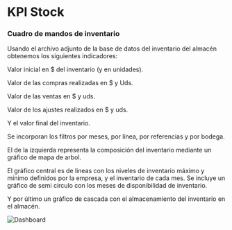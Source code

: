 # KPI Stock
### Cuadro de mandos de inventario

Usando el archivo adjunto de la base de datos del inventario del almacén obtenemos los siguientes indicadores:

Valor inicial en $ del inventario (y en unidades).

Valor de las compras realizadas en $ y Uds.

Valor de las ventas en $ y uds.

Valor de los ajustes realizados en $ y uds.

Y el valor final del inventario.

Se incorporan los filtros por meses, por línea, por referencias y por bodega.

El de la izquierda representa la composición del inventario mediante un gráfico de mapa de arbol.

El gráfico central es de lineas con los niveles de inventario máximo y mínimo definidos por la empresa, y el inventario de cada mes. Se incluye un gráfico de semi circulo con los meses de disponibilidad de inventario.

Y por último un gráfico de cascada con el almacenamiento del inventario en el almacén.


![Dashboard](https://user-images.githubusercontent.com/122362266/236689977-ab5c75d6-415e-4291-80a9-c9c6ab848082.PNG)
